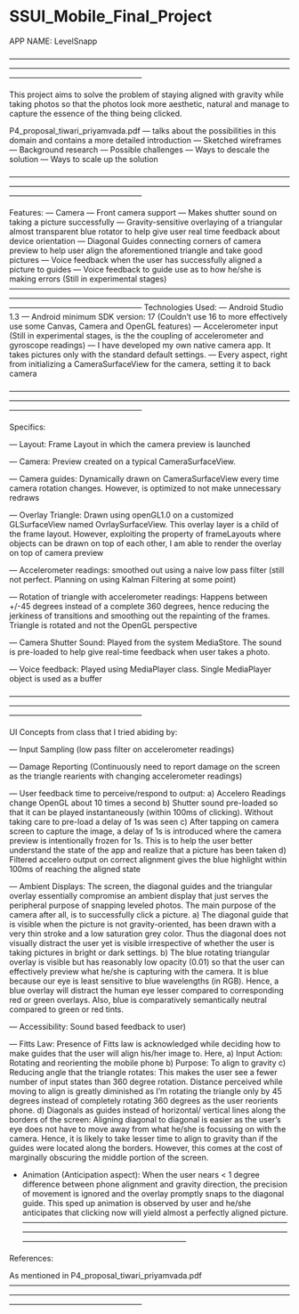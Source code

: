 # SSUI_Mobile_Final_Project

APP NAME: LevelSnapp

—————————————————————————————————————————————————————————————————————————————————————————

This project aims to solve the problem of staying aligned with gravity while taking photos so that the photos look more aesthetic, natural and manage to capture the essence of the thing being clicked.

P4_proposal_tiwari_priyamvada.pdf — talks about the possibilities in this domain and contains a more detailed introduction
— Sketched wireframes
— Background research
— Possible challenges
— Ways to descale the solution
— Ways to scale up the solution

—————————————————————————————————————————————————————————————————————————————————————————

Features:
— Camera
— Front camera support
— Makes shutter sound on taking a picture successfully
— Gravity-sensitive overlaying of a triangular almost transparent blue rotator to help give user real time feedback about device orientation
— Diagonal Guides connecting corners of camera preview to help user align the aforementioned triangle and take good pictures
— Voice feedback when the user has successfully aligned a picture to guides
— Voice feedback to guide use as to how he/she is making errors (Still in experimental stages)
—————————————————————————————————————————————————————————————————————————————————————————
Technologies Used:
— Android Studio 1.3
— Android minimum SDK version: 17 (Couldn’t use 16 to more effectively use some Canvas, Camera and OpenGL features)
— Accelerometer input (Still in experimental stages, is the the coupling of accelerometer and gyroscope readings)
— I have developed my own native camera app. It takes pictures only with the standard default settings.
— Every aspect, right from initializing a CameraSurfaceView for the camera, setting it to back camera

—————————————————————————————————————————————————————————————————————————————————————————

Specifics:

— Layout:
Frame Layout in which the camera preview is launched

— Camera:
Preview created on a typical CameraSurfaceView.

— Camera guides:
Dynamically drawn on CameraSurfaceView every time camera rotation changes. However, is optimized to not make unnecessary redraws

— Overlay Triangle:
Drawn using openGL1.0 on a customized GLSurfaceView named OvrlaySurfaceView. This overlay layer is a child of the frame layout. However, exploiting the property of frameLayouts where objects can be drawn on top of each other, I am able to render the overlay on top of camera preview

— Accelerometer readings:
smoothed out using a naive low pass filter (still not perfect. Planning on using Kalman Filtering at some point)

— Rotation of triangle with accelerometer readings:
Happens between +/-45 degrees instead of a complete 360 degrees, hence reducing the jerkiness of transitions and smoothing out the repainting of the frames. Triangle is rotated and not the OpenGL perspective

— Camera Shutter Sound:
Played from the system MediaStore. The sound is pre-loaded to help give real-time feedback when user takes a photo.

— Voice feedback:
Played using MediaPlayer class. Single MediaPlayer object is used as a buffer

—————————————————————————————————————————————————————————————————————————————————————————

UI Concepts from class that I tried abiding by:

— Input Sampling (low pass filter on accelerometer readings)

— Damage Reporting (Continuously need to report damage on the screen as the triangle rearients with changing accelerometer readings)

— User feedback time to perceive/respond to output:
a) Accelero Readings change OpenGL about 10 times a second
b) Shutter sound pre-loaded so that it can be played instantaneously (within 100ms of clicking). Without taking care to pre-load a delay of 1s was seen
c) After tapping on camera screen to capture the image, a delay of 1s is introduced where the camera preview is intentionally frozen for 1s. This is to help the user 	better understand the state of the app and realize that a picture has been taken
d) Filtered accelero output on correct alignment gives the blue highlight within 100ms of reaching the aligned state

— Ambient Displays: The screen, the diagonal guides and the triangular overlay essentially compromise an ambient display that just serves the peripheral purpose of snapping leveled photos. The main purpose of the camera after all, is to successfully click a picture.
a) The diagonal guide that is visible when the picture is not gravity-oriented, has been drawn with a very thin stroke and a low saturation grey color. Thus the diagonal does not visually distract the user yet is visible irrespective of whether the user is taking pictures in bright or dark settings.
b) The blue rotating triangular overlay is visible but has reasonably low opacity (0.01) so that the  user can effectively preview what he/she is capturing with the camera. It is blue because our eye is least sensitive to blue wavelengths (in RGB). Hence, a blue overlay will distract the human eye lesser compared to corresponding red or green overlays. Also, blue is comparatively semantically neutral compared to green or red tints.

— Accessibility: Sound based feedback to user)

— Fitts Law: Presence of Fitts law is acknowledged while deciding how to make guides that the user will align his/her image to. Here,
a) Input Action: Rotating and reorienting the mobile phone
b) Purpose: To align to gravity
c) Reducing angle that the triangle rotates: This makes the user see a fewer number of input states than 360 degree rotation. Distance perceived while moving to align is greatly diminished as I’m rotating the triangle only by 45 degrees instead of completely rotating 360 degrees as the user reorients phone.
d) Diagonals as guides instead of horizontal/ vertical lines along the borders of the screen: Aligning diagonal to diagonal is easier as the user’s eye does not have to move away from what he/she is focussing on with the camera. Hence, it is likely to take lesser time to align to gravity than if the guides were located along the borders. However, this comes at the cost of marginally obscuring the middle portion of the screen.

- Animation (Anticipation aspect): When the user nears < 1 degree difference between phone alignment and gravity direction, the precision of movement is ignored and the overlay promptly snaps to the diagonal guide. This sped up animation is observed by user and he/she anticipates that clicking now will yield almost a perfectly aligned picture.
—————————————————————————————————————————————————————————————————————————————————————————

References:

As mentioned in P4_proposal_tiwari_priyamvada.pdf
—————————————————————————————————————————————————————————————————————————————————————————

